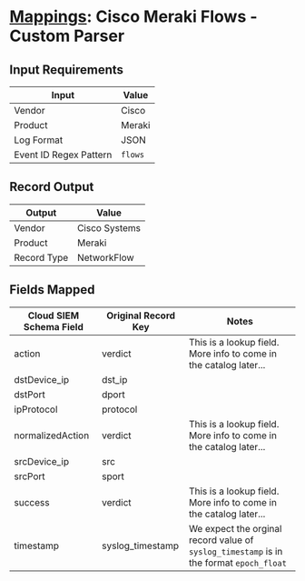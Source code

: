 # [Mappings](README.md): Cisco Meraki Flows - Custom Parser

## Input Requirements

|Input|Value|
|-----|-----|
|Vendor|Cisco|
|Product|Meraki|
|Log Format|JSON|
|Event ID Regex Pattern|`flows`|

## Record Output

|Output|Value|
|------|-----|
|Vendor|Cisco Systems|
|Product|Meraki|
|Record Type|NetworkFlow|

## Fields Mapped

|Cloud SIEM Schema Field|Original Record Key|Notes|
|-----------------------|-------------------|-----|
|action|verdict|This is a lookup field. More info to come in the catalog later...|
|dstDevice_ip|dst_ip||
|dstPort|dport||
|ipProtocol|protocol||
|normalizedAction|verdict|This is a lookup field. More info to come in the catalog later...|
|srcDevice_ip|src||
|srcPort|sport||
|success|verdict|This is a lookup field. More info to come in the catalog later...|
|timestamp|syslog_timestamp|We expect the orginal record value of `syslog_timestamp` is in the format `epoch_float`|

